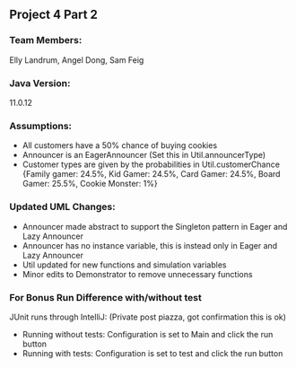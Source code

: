 ## Project 4 Part 2 ##
### Team Members: ### 
Elly Landrum, Angel Dong, Sam Feig

### Java Version: ###
11.0.12
### Assumptions: ###
- All customers have a 50% chance of buying cookies
- Announcer is an EagerAnnouncer (Set this in Util.announcerType)
- Customer types are given by the probabilities in Util.customerChance {Family gamer: 24.5%, Kid Gamer: 24.5%, Card Gamer: 24.5%, Board Gamer: 25.5%, Cookie Monster: 1%}
### Updated UML Changes: ###
- Announcer made abstract to support the Singleton pattern in Eager and Lazy Announcer
- Announcer has no instance variable, this is instead only in Eager and Lazy Announcer
- Util updated for new functions and simulation variables
- Minor edits to Demonstrator to remove unnecessary functions

### For Bonus Run Difference with/without test ###
JUnit runs through IntelliJ: (Private post piazza, got confirmation this is ok)
- Running without tests: Configuration is set to Main and click the run button
- Running with tests: Configuration is set to test and click the run button